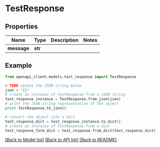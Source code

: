 # TestResponse


## Properties
Name | Type | Description | Notes
------------ | ------------- | ------------- | -------------
**message** | **str** |  | 

## Example

```python
from openapi_client.models.test_response import TestResponse

# TODO update the JSON string below
json = "{}"
# create an instance of TestResponse from a JSON string
test_response_instance = TestResponse.from_json(json)
# print the JSON string representation of the object
print TestResponse.to_json()

# convert the object into a dict
test_response_dict = test_response_instance.to_dict()
# create an instance of TestResponse from a dict
test_response_form_dict = test_response.from_dict(test_response_dict)
```
[[Back to Model list]](../README.md#documentation-for-models) [[Back to API list]](../README.md#documentation-for-api-endpoints) [[Back to README]](../README.md)


